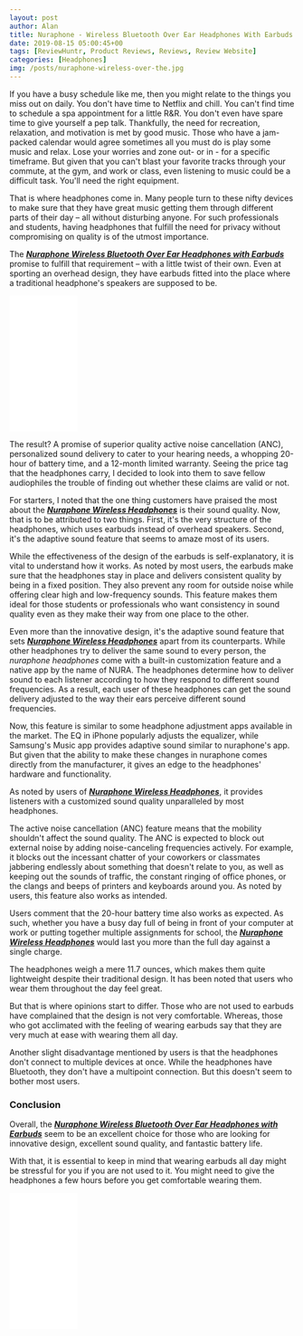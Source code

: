 ```yaml
---
layout: post
author: Alan
title: Nuraphone - Wireless Bluetooth Over Ear Headphones With Earbuds - Review
date: 2019-08-15 05:00:45+00
tags: [ReviewHuntr, Product Reviews, Reviews, Review Website]
categories: [Headphones]
img: /posts/nuraphone-wireless-over-the.jpg
---
```


If you have a busy schedule like me, then you might relate to the things you miss out on daily. You don't have time to Netflix and chill. You can't find time to schedule a spa appointment for a little R&R. You don't even have spare time to give yourself a pep talk. Thankfully, the need for recreation, relaxation, and motivation is met by good music. Those who have a jam-packed calendar would agree sometimes all you must do is play some music and relax. Lose your worries and zone out- or in - for a specific timeframe. But given that you can't blast your favorite tracks through your commute, at the gym, and work or class, even listening to music could be a difficult task. You'll need the right equipment.

That is where headphones come in. Many people turn to these nifty devices to make sure that they have great music getting them through different parts of their day – all without disturbing anyone. For such professionals and students, having headphones that fulfill the need for privacy without compromising on quality is of the utmost importance.

The [***Nuraphone Wireless Bluetooth Over Ear Headphones with Earbuds***](https://www.amazon.com/nuraphone-Bluetooth-Headphones-Personalized-Cancellation/dp/B076X4KH11/ref=as_li_ss_tl?keywords=high+end+headphones&qid=1565733161&s=gateway&sr=8-7&linkCode=ll1&tag=mrpowerscript-20&linkId=7aef8cbdeb3b4e885180ce5ce611884a&language=en_US) promise to fulfill that requirement – with a little twist of their own. Even at sporting an overhead design, they have earbuds fitted into the place where a traditional headphone's speakers are supposed to be.

<iframe style="width:120px;height:240px;" marginwidth="0" marginheight="0" scrolling="no" frameborder="0" src="//ws-na.amazon-adsystem.com/widgets/q?ServiceVersion=20070822&OneJS=1&Operation=GetAdHtml&MarketPlace=US&source=ss&ref=as_ss_li_til&ad_type=product_link&tracking_id=mrpowerscript-20&language=en_US&marketplace=amazon&region=US&placement=B076X4KH11&asins=B076X4KH11&linkId=c6d828b550b58eb27003278a87b7afb7&show_border=true&link_opens_in_new_window=true"></iframe>

The result? A promise of superior quality active noise cancellation (ANC), personalized sound delivery to cater to your hearing needs, a whopping 20-hour of battery time, and a 12-month limited warranty. Seeing the price tag that the headphones carry, I decided to look into them to save fellow audiophiles the trouble of finding out whether these claims are valid or not.

For starters, I noted that the one thing customers have praised the most about the [***Nuraphone Wireless Headphones***](https://www.amazon.com/nuraphone-Bluetooth-Headphones-Personalized-Cancellation/dp/B076X4KH11/ref=as_li_ss_tl?keywords=high+end+headphones&qid=1565733161&s=gateway&sr=8-7&linkCode=ll1&tag=mrpowerscript-20&linkId=7aef8cbdeb3b4e885180ce5ce611884a&language=en_US) is their sound quality. Now, that is to be attributed to two things. First, it's the very structure of the headphones, which uses earbuds instead of overhead speakers. Second, it's the adaptive sound feature that seems to amaze most of its users.

While the effectiveness of the design of the earbuds is self-explanatory, it is vital to understand how it works. As noted by most users, the earbuds make sure that the headphones stay in place and delivers consistent quality by being in a fixed position. They also prevent any room for outside noise while offering clear high and low-frequency sounds. This feature makes them ideal for those students or professionals who want consistency in sound quality even as they make their way from one place to the other.

Even more than the innovative design, it's the adaptive sound feature that sets [***Nuraphone Wireless Headphones***](https://www.amazon.com/nuraphone-Bluetooth-Headphones-Personalized-Cancellation/dp/B076X4KH11/ref=as_li_ss_tl?keywords=high+end+headphones&qid=1565733161&s=gateway&sr=8-7&linkCode=ll1&tag=mrpowerscript-20&linkId=7aef8cbdeb3b4e885180ce5ce611884a&language=en_US) apart from its counterparts. While other headphones try to deliver the same sound to every person, the *nuraphone headphones* come with a built-in customization feature and a native app by the name of NURA. The headphones determine how to deliver sound to each listener according to how they respond to different sound frequencies. As a result, each user of these headphones can get the sound delivery adjusted to the way their ears perceive different sound frequencies.

Now, this feature is similar to some headphone adjustment apps available in the market. The EQ in iPhone popularly adjusts the equalizer, while Samsung's Music app provides adaptive sound similar to nuraphone's app. But given that the ability to make these changes in nuraphone comes directly from the manufacturer, it gives an edge to the headphones' hardware and functionality.

As noted by users of [***Nuraphone Wireless Headphones***](https://www.amazon.com/nuraphone-Bluetooth-Headphones-Personalized-Cancellation/dp/B076X4KH11/ref=as_li_ss_tl?keywords=high+end+headphones&qid=1565733161&s=gateway&sr=8-7&linkCode=ll1&tag=mrpowerscript-20&linkId=7aef8cbdeb3b4e885180ce5ce611884a&language=en_US), it provides listeners with a customized sound quality unparalleled by most headphones.

The active noise cancellation (ANC) feature means that the mobility shouldn't affect the sound quality. The ANC is expected to block out external noise by adding noise-canceling frequencies actively. For example, it blocks out the incessant chatter of your coworkers or classmates jabbering endlessly about something that doesn't relate to you, as well as keeping out the sounds of traffic, the constant ringing of office phones, or the clangs and beeps of printers and keyboards around you. As noted by users, this feature also works as intended.

Users comment that the 20-hour battery time also works as expected. As such, whether you have a busy day full of being in front of your computer at work or putting together multiple assignments for school, the [***Nuraphone Wireless Headphones***](https://www.amazon.com/nuraphone-Bluetooth-Headphones-Personalized-Cancellation/dp/B076X4KH11/ref=as_li_ss_tl?keywords=high+end+headphones&qid=1565733161&s=gateway&sr=8-7&linkCode=ll1&tag=mrpowerscript-20&linkId=7aef8cbdeb3b4e885180ce5ce611884a&language=en_US) would last you more than the full day against a single charge.

The headphones weigh a mere 11.7 ounces, which makes them quite lightweight despite their traditional design. It has been noted that users who wear them throughout the day feel great.

But that is where opinions start to differ. Those who are not used to earbuds have complained that the design is not very comfortable. Whereas, those who got acclimated with the feeling of wearing earbuds say that they are very much at ease with wearing them all day.

Another slight disadvantage mentioned by users is that the headphones don't connect to multiple devices at once. While the headphones have Bluetooth, they don't have a multipoint connection. But this doesn't seem to bother most users.

### Conclusion

Overall, the  [***Nuraphone Wireless Bluetooth Over Ear Headphones with Earbuds***](https://www.amazon.com/nuraphone-Bluetooth-Headphones-Personalized-Cancellation/dp/B076X4KH11/ref=as_li_ss_tl?keywords=high+end+headphones&qid=1565733161&s=gateway&sr=8-7&linkCode=ll1&tag=mrpowerscript-20&linkId=7aef8cbdeb3b4e885180ce5ce611884a&language=en_US) seem to be an excellent choice for those who are looking for innovative design, excellent sound quality, and fantastic battery life.

With that, it is essential to keep in mind that wearing earbuds all day might be stressful for you if you are not used to it. You might need to give the headphones a few hours before you get comfortable wearing them.

<iframe style="width:120px;height:240px;" marginwidth="0" marginheight="0" scrolling="no" frameborder="0" src="//ws-na.amazon-adsystem.com/widgets/q?ServiceVersion=20070822&OneJS=1&Operation=GetAdHtml&MarketPlace=US&source=ss&ref=as_ss_li_til&ad_type=product_link&tracking_id=mrpowerscript-20&language=en_US&marketplace=amazon&region=US&placement=B076X4KH11&asins=B076X4KH11&linkId=c6d828b550b58eb27003278a87b7afb7&show_border=true&link_opens_in_new_window=true"></iframe>
